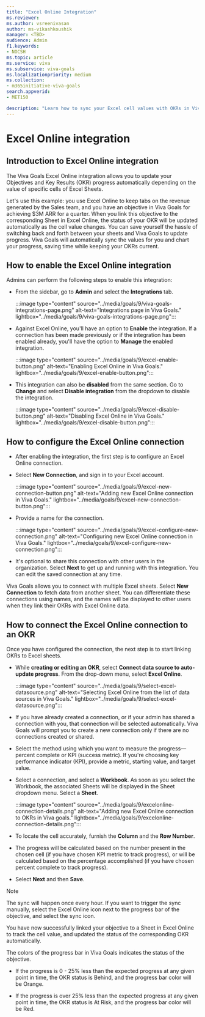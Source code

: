 ```yaml
---
title: "Excel Online Integration"
ms.reviewer: 
ms.author: vsreenivasan
author: ms-vikashkoushik
manager: <TBD>
audience: Admin
f1.keywords:
- NOCSH
ms.topic: article
ms.service: viva
ms.subservice: viva-goals
ms.localizationpriority: medium
ms.collection:  
- m365initiative-viva-goals
search.appverid:
- MET150

description: "Learn how to sync your Excel cell values with OKRs in Viva Goals."
---
```


# Excel Online integration

## Introduction to Excel Online integration

The Viva Goals Excel Online integration allows you to update your Objectives and Key Results (OKR) progress automatically depending on the value of specific cells of Excel Sheets. 
  
Let's use this example: you use Excel Online to keep tabs on the revenue generated by the Sales team, and you have an objective in Viva Goals for achieving $3M ARR for a quarter. When you link this objective to the corresponding Sheet in Excel Online, the status of your OKR will be updated automatically as the cell value changes. You can save yourself the hassle of switching back and forth between your sheets and Viva Goals to update progress. Viva Goals will automatically sync the values for you and chart your progress, saving time while keeping your OKRs current.

## How to enable the Excel Online integration

Admins can perform the following steps to enable this integration:

- From the sidebar, go to **Admin** and select the **Integrations** tab.
  
     :::image type="content" source="../media/goals/9/viva-goals-integrations-page.png" alt-text="Integrations page in Viva Goals." lightbox="../media/goals/9/viva-goals-integrations-page.png":::

- Against Excel Online, you'll have an option to **Enable** the integration. If a connection has been made previously or if the integration has been enabled already, you'll have the option to **Manage** the enabled integration.

    :::image type="content" source="../media/goals/9/excel-enable-button.png" alt-text="Enabling Excel Online in Viva Goals." lightbox="../media/goals/9/excel-enable-button.png":::
  
- This integration can also be **disabled** from the same section. Go to **Change** and select **Disable integration** from the dropdown to disable the integration.
  
    :::image type="content" source="../media/goals/9/excel-disable-button.png" alt-text="Disabling Excel Online in Viva Goals." lightbox="../media/goals/9/excel-disable-button.png":::

## How to configure the Excel Online connection

- After enabling the integration, the first step is to configure an Excel Online connection.

- Select **New Connection**, and sign in to your Excel account.
  
    :::image type="content" source="../media/goals/9/excel-new-connection-button.png" alt-text="Adding new Excel Online connection in Viva Goals." lightbox="../media/goals/9/excel-new-connection-button.png":::

- Provide a name for the connection.
  
    :::image type="content" source="../media/goals/9/excel-configure-new-connection.png" alt-text="Configuring new Excel Online connection in Viva Goals." lightbox="../media/goals/9/excel-configure-new-connection.png":::

- It's optional to share this connection with other users in the organization. Select **Next** to get up and running with this integration. You can edit the saved connection at any time.

Viva Goals allows you to connect with multiple Excel sheets. Select **New Connection** to fetch data from another sheet. You can differentiate these connections using names, and the names will be displayed to other users when they link their OKRs with Excel Online data.

## How to connect the Excel Online connection to an OKR

Once you have configured the connection, the next step is to start linking OKRs to Excel sheets.

- While **creating or editing an OKR**, select **Connect data source to auto-update progress**. From the drop-down menu, select **Excel Online**.
  
    :::image type="content" source="../media/goals/9/select-excel-datasource.png" alt-text="Selecting Excel Online from the list of data sources in Viva Goals." lightbox="../media/goals/9/select-excel-datasource.png":::

- If you have already created a connection, or if your admin has shared a connection with you, that connection will be selected automatically. Viva Goals will prompt you to create a new connection only if there are no connections created or shared.

- Select the method using which you want to measure the progress—percent complete or KPI (success metric). If you're choosing key performance indicator (KPI), provide a metric, starting value, and target value.

- Select a connection, and select a **Workbook**. As soon as you select the Workbook, the associated Sheets will be displayed in the Sheet dropdown menu. Select a **Sheet**.
  
    :::image type="content" source="../media/goals/9/excelonline-connection-details.png" alt-text="Adding new Excel Online connection to OKRs in Viva goals." lightbox="../media/goals/9/excelonline-connection-details.png":::

- To locate the cell accurately, furnish the **Column** and the **Row Number**.

- The progress will be calculated based on the number present in the chosen cell (if you have chosen KPI metric to track progress), or will be calculated based on the percentage accomplished (if you have chosen percent complete to track progress).

- Select **Next** and then **Save**.

> [!NOTE]
> The sync will happen once every hour. If you want to trigger the sync manually, select the Excel Online icon next to the progress bar of the objective, and select the sync icon.

You have now successfully linked your objective to a Sheet in Excel Online to track the cell value, and updated the status of the corresponding OKR automatically.

The colors of the progress bar in Viva Goals indicates the status of the objective.

- If the progress is 0 - 25% less than the expected progress at any given point in time, the OKR status is Behind, and the progress bar color will be Orange.

- If the progress is over 25% less than the expected progress at any given point in time, the OKR status is At Risk, and the progress bar color will be Red.

